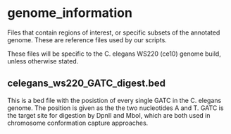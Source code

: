 # genome_information
Files that contain regions of interest, or specific subsets of the annotated genome. These are reference files used by our scripts. 

These files will be specific to the C. elegans WS220 (ce10) genome build, unless otherwise stated.

## celegans_ws220_GATC_digest.bed
This is a bed file with the posistion of every single GATC in the C. elegans genome. The position is given as the the two nucleotides A and T. GATC is the target site for digestion by DpnII and MboI, which are both used in chromosome conformation capture approaches.  
